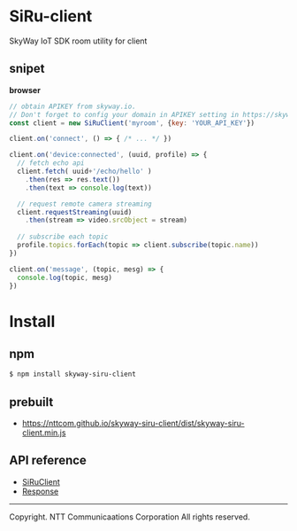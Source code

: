# SiRu-client

SkyWay IoT SDK room utility for client

## snipet

**browser**

```javascript
// obtain APIKEY from skyway.io.
// Don't forget to config your domain in APIKEY setting in https://skyway.io/ds.
const client = new SiRuClient('myroom', {key: 'YOUR_API_KEY'})

client.on('connect', () => { /* ... */ })

client.on('device:connected', (uuid, profile) => {
  // fetch echo api
  client.fetch( uuid+'/echo/hello' )
    .then(res => res.text())
    .then(text => console.log(text))

  // request remote camera streaming
  client.requestStreaming(uuid)
    .then(stream => video.srcObject = stream)
    
  // subscribe each topic
  profile.topics.forEach(topic => client.subscribe(topic.name))
})

client.on('message', (topic, mesg) => {
  console.log(topic, mesg)
})
```

# Install

## npm

```bash
$ npm install skyway-siru-client
```

## prebuilt

* https://nttcom.github.io/skyway-siru-client/dist/skyway-siru-client.min.js

## API reference

* [SiRuClient](docs/SiRuClient.md)
* [Response](docs/response.md)

---

Copyright. NTT Communicaations Corporation All rights reserved.
